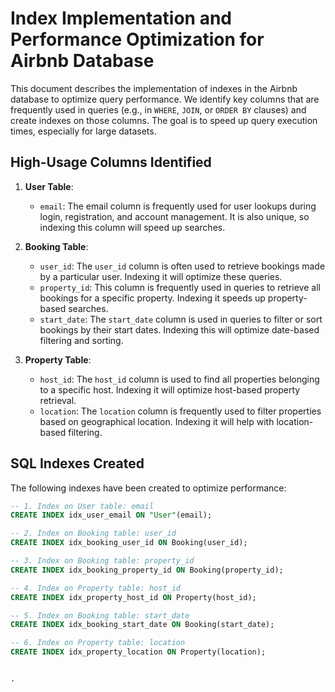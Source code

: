 # Index Implementation and Performance Optimization for Airbnb Database

This document describes the implementation of indexes in the Airbnb database to optimize query performance. We identify key columns that are frequently used in queries (e.g., in `WHERE`, `JOIN`, or `ORDER BY` clauses) and create indexes on those columns. The goal is to speed up query execution times, especially for large datasets.

## High-Usage Columns Identified

1. **User Table**:
   - `email`: The email column is frequently used for user lookups during login, registration, and account management. It is also unique, so indexing this column will speed up searches.

2. **Booking Table**:
   - `user_id`: The `user_id` column is often used to retrieve bookings made by a particular user. Indexing it will optimize these queries.
   - `property_id`: This column is frequently used in queries to retrieve all bookings for a specific property. Indexing it speeds up property-based searches.
   - `start_date`: The `start_date` column is used in queries to filter or sort bookings by their start dates. Indexing this will optimize date-based filtering and sorting.

3. **Property Table**:
   - `host_id`: The `host_id` column is used to find all properties belonging to a specific host. Indexing it will optimize host-based property retrieval.
   - `location`: The `location` column is frequently used to filter properties based on geographical location. Indexing it will help with location-based filtering.

## SQL Indexes Created

The following indexes have been created to optimize performance:

```sql
-- 1. Index on User table: email
CREATE INDEX idx_user_email ON "User"(email);

-- 2. Index on Booking table: user_id
CREATE INDEX idx_booking_user_id ON Booking(user_id);

-- 3. Index on Booking table: property_id
CREATE INDEX idx_booking_property_id ON Booking(property_id);

-- 4. Index on Property table: host_id
CREATE INDEX idx_property_host_id ON Property(host_id);

-- 5. Index on Booking table: start_date
CREATE INDEX idx_booking_start_date ON Booking(start_date);

-- 6. Index on Property table: location
CREATE INDEX idx_property_location ON Property(location);


.
